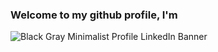 ### Welcome to my github profile, I'm

![Black   Gray Minimalist Profile LinkedIn Banner](https://user-images.githubusercontent.com/60587200/192267670-5f07c2fa-4df3-4294-8af9-54a948e67790.png)


<!--
**Kafayatige/Kafayatige** is a ✨ _special_ ✨ repository because its `README.md` (this file) appears on your GitHub profile.


